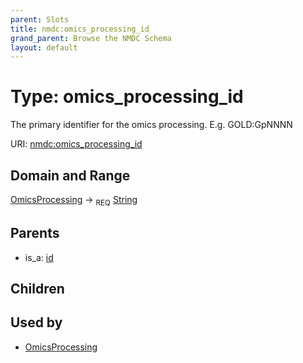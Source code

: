 ```yaml
---
parent: Slots
title: nmdc:omics_processing_id
grand_parent: Browse the NMDC Schema
layout: default
---
```


# Type: omics_processing_id


The primary identifier for the omics processing. E.g. GOLD:GpNNNN

URI: [nmdc:omics_processing_id](https://microbiomedata/meta/omics_processing_id)

## Domain and Range

[OmicsProcessing](OmicsProcessing.md) ->  <sub>REQ</sub> [String](types/String.md)

## Parents

 *  is_a: [id](id.md)

## Children


## Used by

 * [OmicsProcessing](OmicsProcessing.md)
